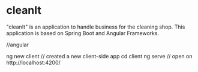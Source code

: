 # cleanIt
"cleanIt" is an application to handle business for the cleaning shop. This application is based on Spring Boot and Angular Frameworks.




//angular

ng new client // created a new client-side app
cd client
ng serve      // open on http://localhost:4200/

